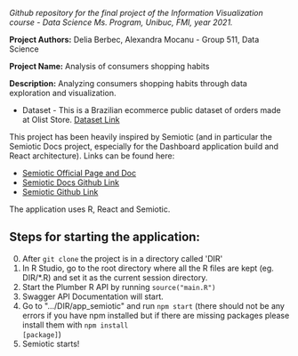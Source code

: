 <i>Github repository for the final project of the Information Visualization course - Data Science Ms. Program, Unibuc, FMI, year 2021.</i>

<b>Project Authors:</b> Delia Berbec, Alexandra Mocanu - Group 511, Data Science

<b>Project Name:</b> Analysis of consumers shopping habits

<b>Description:</b> Analyzing consumers shopping habits through data exploration and visualization.

- Dataset - 
This is a Brazilian ecommerce public dataset of orders made at Olist Store.
<a href="https://www.kaggle.com/olistbr/brazilian-ecommerce">Dataset Link</a> 

<p>
This project has been heavily inspired by Semiotic (and in particular the Semiotic Docs project, especially for the Dashboard application build and React architecture). 
Links can be found here:

<ul>
<li><a href="https://semiotic.nteract.io/">Semiotic Official Page and Doc</a></li>
<li><a href="https://github.com/nteract/semiotic-docs">Semiotic Docs Github Link</a></li>
<li><a href="https://github.com/nteract/semiotic">Semiotic Github Link</a></li>
</ul>
</p>

<p>
The application uses R, React and Semiotic.
</p>


<h2>Steps for starting the application:</h2>

0. After <code>git clone</code> the project is in a directory called 'DIR'
1. In R Studio, go to the root directory where all the R files are kept (eg. DIR/*.R) and set it as the current session directory.
2. Start the Plumber R API by running <code>source("main.R")</code>
3. Swagger API Documentation will start.
4. Go to ".../DIR/app_semiotic" and run <code>npm start</code> (there should not be any errors if you have npm installed but if there are missing packages please install them with <code>npm install [package]</code>)
5. Semiotic starts!



